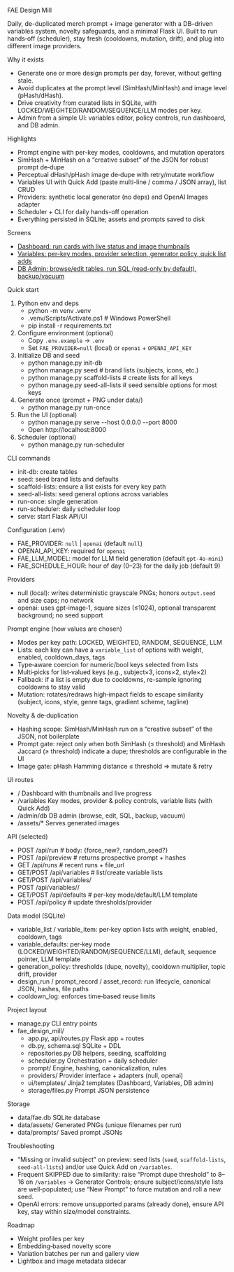 FAE Design Mill

Daily, de-duplicated merch prompt + image generator with a DB–driven variables system, novelty safeguards, and a minimal Flask UI. Built to run hands‑off (scheduler), stay fresh (cooldowns, mutation, drift), and plug into different image providers.

Why it exists
- Generate one or more design prompts per day, forever, without getting stale.
- Avoid duplicates at the prompt level (SimHash/MinHash) and image level (pHash/dHash).
- Drive creativity from curated lists in SQLite, with LOCKED/WEIGHTED/RANDOM/SEQUENCE/LLM modes per key.
- Admin from a simple UI: variables editor, policy controls, run dashboard, and DB admin.

Highlights
- Prompt engine with per-key modes, cooldowns, and mutation operators
- SimHash + MinHash on a “creative subset” of the JSON for robust prompt de‑dupe
- Perceptual dHash/pHash image de‑dupe with retry/mutate workflow
- Variables UI with Quick Add (paste multi-line / comma / JSON array), list CRUD
- Providers: synthetic local generator (no deps) and OpenAI Images adapter
- Scheduler + CLI for daily hands-off operation
- Everything persisted in SQLite; assets and prompts saved to disk

Screens
- [Dashboard: run cards with live status and image thumbnails](images/dashboard.png)
- [Variables: per-key modes, provider selection, generator policy, quick list adds](images/variables.png)
- [DB Admin: browse/edit tables, run SQL (read-only by default), backup/vacuum](images/dbadmin.png)

Quick start
1) Python env and deps
   - python -m venv .venv
   - .venv/Scripts/Activate.ps1    # Windows PowerShell
   - pip install -r requirements.txt
2) Configure environment (optional)
   - Copy `.env.example` → `.env`
   - Set `FAE_PROVIDER=null` (local) or `openai` + `OPENAI_API_KEY`
3) Initialize DB and seed
   - python manage.py init-db
   - python manage.py seed              # brand lists (subjects, icons, etc.)
   - python manage.py scaffold-lists    # create lists for all keys
   - python manage.py seed-all-lists    # seed sensible options for most keys
4) Generate once (prompt + PNG under data/)
   - python manage.py run-once
5) Run the UI (optional)
   - python manage.py serve --host 0.0.0.0 --port 8000
   - Open http://localhost:8000
6) Scheduler (optional)
   - python manage.py run-scheduler

CLI commands
- init-db: create tables
- seed: seed brand lists and defaults
- scaffold-lists: ensure a list exists for every key path
- seed-all-lists: seed general options across variables
- run-once: single generation
- run-scheduler: daily scheduler loop
- serve: start Flask API/UI

Configuration (.env)
- FAE_PROVIDER: `null` | `openai` (default `null`)
- OPENAI_API_KEY: required for `openai`
- FAE_LLM_MODEL: model for LLM field generation (default `gpt-4o-mini`)
- FAE_SCHEDULE_HOUR: hour of day (0–23) for the daily job (default 9)

Providers
- null (local): writes deterministic grayscale PNGs; honors `output.seed` and size caps; no network
- openai: uses gpt-image‑1, square sizes (≤1024), optional transparent background; no seed support

Prompt engine (how values are chosen)
- Modes per key path: LOCKED, WEIGHTED, RANDOM, SEQUENCE, LLM
- Lists: each key can have a `variable_list` of options with weight, enabled, cooldown_days, tags
- Type‑aware coercion for numeric/bool keys selected from lists
- Multi‑picks for list‑valued keys (e.g., subject×3, icons×2, style×2)
- Fallback: if a list is empty due to cooldowns, re-sample ignoring cooldowns to stay valid
- Mutation: rotates/redraws high‑impact fields to escape similarity (subject, icons, style, genre tags, gradient scheme, tagline)

Novelty & de‑duplication
- Hashing scope: SimHash/MinHash run on a “creative subset” of the JSON, not boilerplate
- Prompt gate: reject only when both SimHash (≤ threshold) and MinHash Jaccard (≥ threshold) indicate a dupe; thresholds are configurable in the UI
- Image gate: pHash Hamming distance ≤ threshold ⇒ mutate & retry

UI routes
- /            Dashboard with thumbnails and live progress
- /variables   Key modes, provider & policy controls, variable lists (with Quick Add)
- /admin/db    DB admin (browse, edit, SQL, backup, vacuum)
- /assets/*    Serves generated images

API (selected)
- POST /api/run                # body: {force_new?, random_seed?}
- POST /api/preview            # returns prospective prompt + hashes
- GET  /api/runs               # recent runs + file_url
- GET/POST /api/variables      # list/create variable lists
- GET/POST /api/variables/<list>
- POST /api/variables/<list>/<id>
- GET/POST /api/defaults       # per-key mode/default/LLM template
- POST /api/policy             # update thresholds/provider

Data model (SQLite)
- variable_list / variable_item: per‑key option lists with weight, enabled, cooldown, tags
- variable_defaults: per‑key mode (LOCKED/WEIGHTED/RANDOM/SEQUENCE/LLM), default, sequence pointer, LLM template
- generation_policy: thresholds (dupe, novelty), cooldown multiplier, topic drift, provider
- design_run / prompt_record / asset_record: run lifecycle, canonical JSON, hashes, file paths
- cooldown_log: enforces time‑based reuse limits

Project layout
- manage.py                      CLI entry points
- fae_design_mill/
  - app.py, api/routes.py        Flask app + routes
  - db.py, schema.sql            SQLite + DDL
  - repositories.py              DB helpers, seeding, scaffolding
  - scheduler.py                 Orchestration + daily scheduler
  - prompt/                      Engine, hashing, canonicalization, rules
  - providers/                   Provider interface + adapters (null, openai)
  - ui/templates/                Jinja2 templates (Dashboard, Variables, DB admin)
  - storage/files.py             Prompt JSON persistence

Storage
- data/fae.db           SQLite database
- data/assets/          Generated PNGs (unique filenames per run)
- data/prompts/         Saved prompt JSONs

Troubleshooting
- “Missing or invalid subject” on preview: seed lists (`seed`, `scaffold-lists`, `seed-all-lists`) and/or use Quick Add on `/variables`.
- Frequent SKIPPED due to similarity: raise “Prompt dupe threshold” to 8–16 on `/variables` → Generator Controls; ensure subject/icons/style lists are well‑populated; use “New Prompt” to force mutation and roll a new seed.
- OpenAI errors: remove unsupported params (already done), ensure API key, stay within size/model constraints.

Roadmap
- Weight profiles per key
- Embedding‑based novelty score
- Variation batches per run and gallery view
- Lightbox and image metadata sidecar
